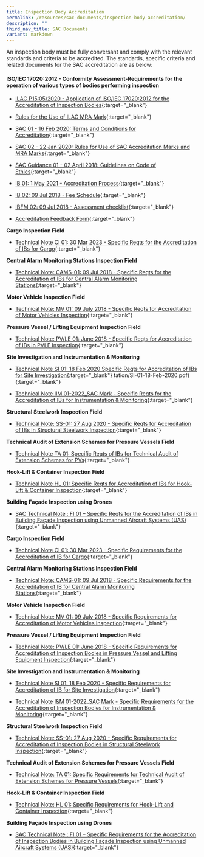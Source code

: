 ```yaml
---
title: Inspection Body Accreditation
permalink: /resources/sac-documents/inspection-body-accreditation/
description: ""
third_nav_title: SAC Documents
variant: markdown
---
```

An inspection body must be fully conversant and comply with the relevant standards and criteria to be accredited. The standards, specific criteria and related documents for the SAC accreditation are as below:

#### ISO/IEC 17020:2012 - Conformity Assessment-Requirements for the operation of various types of bodies performing inspection

<!-- COMMENT: The {:target="\_blank"} syntax at the end of the Markdown document links is used to open the document in a new window tab -->

* [ILAC P15:05/2020 - Application of ISO/IEC 17020:2012 for the Accreditation of Inspection Bodies](/files/Documents/Inspection%20body%20accreditation/ILAC-P15-05-2020.pdf){:target="\_blank"}

* [Rules for the Use of ILAC MRA Mark](/files/Documents/Inspection%20body%20accreditation/ILAC_R7_05_2015-Rules-for-the-Use-of-the-ILAC-MRA-Mark1.pdf){:target="\_blank"}

* [SAC 01 - 16 Feb 2020: Terms and Conditions for Accreditation](/files/Documents/Laboratory%20Accreditation/SAC-01-16Feb2020.pdf){:target="\_blank"}

* [SAC 02 - 22 Jan 2020: Rules for Use of SAC Accreditation Marks and MRA Marks](/files/Documents/Laboratory%20Accreditation/SAC-02-22-Jan-20.pdf){:target="\_blank"}

* [SAC Guidance 01 - 02 April 2018: Guidelines on Code of Ethics](/files/Documents/SAC-Guidance-01-Guidelines-on-Code-of-Ethics-(02-April-2018).pdf){:target="\_blank"}

* [IB 01: 1 May 2021 - Accreditation Process](/files/Documents/Inspection%20body%20accreditation/IB-01-01-May-2021.pdf){:target="\_blank"}

* [IB 02: 09 Jul 2018 - Fee Schedule](/files/Documents/Inspection%20body%20accreditation/IB-02-Fee-Schedule-(09-July-2018).pdf){:target="\_blank"}

* [IBFM 02: 09 Jul 2018 - Assessment checklist](/files/Documents/Inspection%20body%20accreditation/IBFM-02-Assessment-Checklist-(09-July-2018).docx){:target="\_blank"}
* [Accreditation Feedback Form](/files/Documents/SACFM10-AC-feedback-form-15-Jul-19.doc){:target="\_blank"}


**Cargo Inspection Field**
* [Technical Note CI 01: 30 Mar 2023 - Specific Reqts for the Accreditation of IBs for Cargo](/files/Documents/Inspection%20body%20accreditation/ci_01-30mar2023.pdf){:target="\_blank"}


**Central Alarm Monitoring Stations Inspection Field**
* [Technical Note: CAMS-01: 09 Jul 2018 - Specific Reqts for the Accreditation of IBs for Central Alarm Monitoring Stations](/files/Documents/Inspection%20body%20accreditation/CAMS-01-(09-July-2018).pdf){:target="\_blank"}


**Motor Vehicle Inspection Field**
* [Technical Note: MV 01: 09 July 2018 - Specific Reqts for Accreditation of Motor Vehicles Inspection](/files/Documents/Inspection%20body%20accreditation/MV-01-(09-July-2018).pdf){:target="\_blank"}


**Pressure Vessel / Lifting Equipment Inspection Field**
* [Technical Note: PV/LE 01: June 2018 - Specific Reqts for Accreditation of IBs in PVLE Inspection](/files/Documents/Inspection%20body%20accreditation/Technical-Note-PVLE-01-(05-June-2018).pdf){:target="\_blank"}


**Site Investigation and Instrumentation &amp; Monitoring**
* [Technical Note SI 01: 18 Feb 2020 Specific Reqts for Accreditation of IBs for Site Investigation](/files/Documents/Inspection%20body%20accreditation/SI-01-18-Feb-2020.pdf){:target="\_blank"}
tation/SI-01-18-Feb-2020.pdf){:target="\_blank"}


* [Technical Note IIM 01-2022_SAC Mark - Specific Reqts for the Accreditation of IBs for Instrumentation &amp; Monitoring](/files/Documents/Inspection%20body%20accreditation/TechNote-IM01-2022.pdf){:target="_blank"}


**Structural Steelwork Inspection Field**
* [Technical Note: SS-01: 27 Aug 2020 - Specific Reqts for Accreditation of IBs in Structural Steelwork Inspection](/files/Documents/Inspection%20body%20accreditation/SS-01-27-Aug2020.pdf){:target="\_blank"}


**Technical Audit of Extension Schemes for Pressure Vessels Field**

* [Technical Note TA 01: Specific Reqts of IBs for Technical Audit of Extension Schemes for PVs](/files/Documents/Inspection%20body%20accreditation/TA01-(09-July-2018).pdf){:target="\_blank"}


**Hook-Lift &amp; Container Inspection Field**
* [Technical Note HL 01: Specific Reqts for Accreditation of IBs for Hook-Lift &amp; Container Inspection](/files/Documents/Inspection%20body%20accreditation/HL-01-27112019-Revised.pdf){:target="\_blank"}


**Building Façade Inspection using Drones**
* [SAC Technical Note : FI 01 – Specific Reqts for the Accreditation of IBs in Building Façade Inspection using Unmanned Aircraft Systems (UAS)](/files/Documents/fi-01-final-edition-with-sac-mark.pdf){:target="\_blank"}











**Cargo Inspection Field**
* [Technical Note CI 01: 30 Mar 2023 - Specific Requirements for the Accreditation of IB for Cargo](/files/Documents/Inspection%20body%20accreditation/ci_01-30mar2023.pdf){:target="\_blank"}


**Central Alarm Monitoring Stations Inspection Field**

* [Technical Note: CAMS-01: 09 Jul 2018 - Specific Requirements for the Accreditation of IB for Central Alarm Monitoring Stations](/files/Documents/Inspection%20body%20accreditation/CAMS-01-(09-July-2018).pdf){:target="\_blank"}



**Motor Vehicle Inspection Field**
* [Technical Note: MV 01: 09 July 2018 - Specific Requirements for Accreditation of Motor Vehicles Inspection](/files/Documents/Inspection%20body%20accreditation/MV-01-(09-July-2018).pdf){:target="\_blank"}

**Pressure Vessel / Lifting Equipment Inspection Field**
* [Technical Note: PV/LE 01: June 2018 - Specific Requirements for Accreditation of Inspection Bodies in Pressure Vessel and Lifting Equipment Inspection](/files/Documents/Inspection%20body%20accreditation/Technical-Note-PVLE-01-(05-June-2018).pdf){:target="\_blank"}

**Site Investigation and Instrumentation &amp; Monitoring**


* [Technical Note SI 01: 18 Feb 2020 - Specific Requirements for Accreditation of IB for Site Investigation](/files/Documents/Inspection%20body%20accreditation/SI-01-18-Feb-2020.pdf){:target="\_blank"}

*   [Technical Note I&amp;M 01-2022_SAC Mark - Specific Requirements for the Accreditation of Inspection Bodies for Instrumentation &amp; Monitoring](/files/Documents/Inspection%20body%20accreditation/TechNote-IM01-2022.pdf){:target="_blank"}



**Structural Steelwork Inspection Field**

* [Technical Note: SS-01: 27 Aug 2020 - Specific Requirements for Accreditation of Inspection Bodies in Structural Steelwork Inspection](/files/Documents/Inspection%20body%20accreditation/SS-01-27-Aug2020.pdf){:target="\_blank"}

**Technical Audit of Extension Schemes for Pressure Vessels Field**

* [Technical Note: TA 01: Specific Requirements for Technical Audit of Extension Schemes for Pressure Vessels](/files/Documents/Inspection%20body%20accreditation/TA01-(09-July-2018).pdf){:target="\_blank"}

**Hook-Lift &amp; Container Inspection Field**


* [Technical Note: HL 01: Specific Requirements for Hook-Lift and Container Inspection](/files/Documents/Inspection%20body%20accreditation/HL-01-27112019-Revised.pdf){:target="\_blank"}

**Building Façade Inspection using Drones**

*   [SAC Technical Note : FI 01 – Specific Requirements for the Accreditation of Inspection Bodies in Building Façade Inspection using Unmanned Aircraft Systems (UAS)](/files/Documents/fi-01-final-edition-with-sac-mark.pdf){:target="\_blank"}